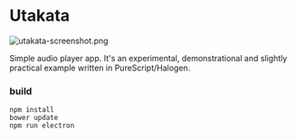 # Utakata

![utakata-screenshot.png](https://rawgit.com/aratama/utakata/master/docs/utakata-screenshot.png)

Simple audio player app. It's an experimental, demonstrational and slightly practical example written in PureScript/Halogen. 

### build

```
npm install
bower update
npm run electron
```